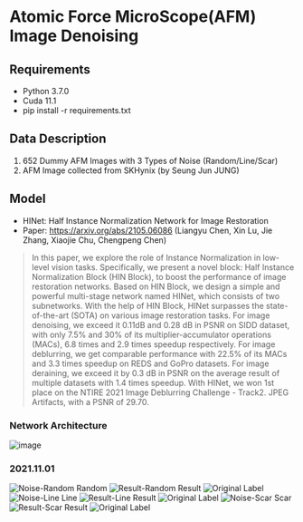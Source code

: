 # Atomic Force MicroScope(AFM) Image Denoising

## Requirements
- Python 3.7.0
- Cuda 11.1
- pip install -r requirements.txt

## Data Description
1. 652 Dummy AFM Images with 3 Types of Noise (Random/Line/Scar)
2. AFM Image collected from SKHynix (by Seung Jun JUNG)

## Model
- HINet: Half Instance Normalization Network for Image Restoration
- Paper: https://arxiv.org/abs/2105.06086 (Liangyu Chen, Xin Lu, Jie Zhang, Xiaojie Chu, Chengpeng Chen)
> In this paper, we explore the role of Instance Normalization in low-level vision tasks. Specifically, we present a novel block: Half Instance Normalization Block (HIN Block), to boost the performance of image restoration networks. Based on HIN Block, we design a simple and powerful multi-stage network named HINet, which consists of two subnetworks. With the help of HIN Block, HINet surpasses the state-of-the-art (SOTA) on various image restoration tasks. For image denoising, we exceed it 0.11dB and 0.28 dB in PSNR on SIDD dataset, with only 7.5% and 30% of its multiplier-accumulator operations (MACs), 6.8 times and 2.9 times speedup respectively. For image deblurring, we get comparable performance with 22.5% of its MACs and 3.3 times speedup on REDS and GoPro datasets. For image deraining, we exceed it by 0.3 dB in PSNR on the average result of multiple datasets with 1.4 times speedup. With HINet, we won 1st place on the NTIRE 2021 Image Deblurring Challenge - Track2. JPEG Artifacts, with a PSNR of 29.70.

### Network Architecture
![image](https://user-images.githubusercontent.com/59187215/139525445-cfb34d9e-0772-4658-ae72-1b303652c77a.png)

### 2021.11.01
![Noise-Random](https://user-images.githubusercontent.com/59187215/139613266-7fd4a9ce-a1d5-4b48-834f-0d4a776b66fa.png)
Random
![Result-Random](https://user-images.githubusercontent.com/59187215/139613303-181d2202-4516-49d1-8a13-c7b13a05da07.png)
Result
![Original](https://user-images.githubusercontent.com/59187215/139613122-73c9ab6d-ffc6-4290-b081-80497f3e6186.png)
Label
![Noise-Line](https://user-images.githubusercontent.com/59187215/139613328-7a354968-15af-43e4-b003-1ac2b25a0c0e.png)
Line
![Result-Line](https://user-images.githubusercontent.com/59187215/139613343-3cc315fa-e77f-4c48-976e-3a95db424197.png)
Result
![Original](https://user-images.githubusercontent.com/59187215/139613122-73c9ab6d-ffc6-4290-b081-80497f3e6186.png)
Label
![Noise-Scar](https://user-images.githubusercontent.com/59187215/139613366-979bf331-5d49-404f-8f13-8a657a36cf0f.png)
Scar
![Result-Scar](https://user-images.githubusercontent.com/59187215/139613380-23ebc622-6215-48b2-9da8-a11684efd5d7.png)
Result
![Original](https://user-images.githubusercontent.com/59187215/139613122-73c9ab6d-ffc6-4290-b081-80497f3e6186.png)
Label
